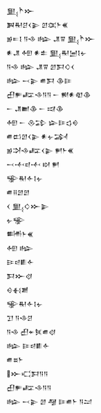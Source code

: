 <div class='block'>
<div class='line'>𒅅𒋻𒁍</div>
<div class='line'>𒀉𒊑𒆪𒌋𒉌 𒇻𒀬𒈨𒌍</div>
<div class='line'>𒂊𒋰𒋙 𒀀𒈾 𒈗 𒂗𒐊 𒅅𒋻𒁍</div>
<div class='line'>𒀭𒂗 𒅇 𒀭𒉺 𒅅𒊑𒅁𒋙𒉡</div>
<div class='line'>𒀀𒈾 𒈗 𒂗𒐊 𒇻𒁕𒄭𒌋</div>
<div class='line'>𒈗 𒁁𒉌 𒌑𒁕 𒆠𒄿</div>
<div class='line'>𒌷𒊓𒊐𒈾𒀀𒀀 𒀸 𒆍𒀭𒊏𒆠</div>
<div class='line'>𒀸 𒂗𒆤𒆠 𒀸 𒀕𒆠</div>
<div class='line'>𒅇 𒀸 𒊮𒁉 𒇽𒄿𒌓𒀪</div>
<div class='line'>𒌑𒆗𒇻𒌋𒉌 𒀭𒉡𒋆</div>
<div class='line'>𒂊𒋫𒈾𒊐𒌋𒉌 𒂍𒈨𒌍</div>
<div class='line'>𒁁𒋾𒁀𒋾 𒊭 𒂍</div>
<div class='line'>𒊌𒊑𒅆𒋙𒉡</div>
<div class='line'>𒌑𒍝𒇻𒇻</div>
<div class='line'>𒌋 𒅅𒄭𒁍𒉌</div>
<div class='line'>𒉡𒊌</div>
<div class='line'>𒌦𒈨𒌍</div>
<div class='line'>𒅇 𒈗</div>
<div class='line'>𒄿𒁀𒀾𒅆</div>
<div class='line'>𒁕𒁍𒋼</div>
<div class='line'>𒄰𒈬𒋢</div>
<div class='line'>𒊌𒊑𒅆𒋙𒉡</div>
<div class='line'>𒋛 𒀀𒈾𒆪</div>
<div class='line'>𒀀𒈾 𒌷𒄬𒍮𒌑𒋼</div>
<div class='line'>𒈗 𒄿𒁀𒀾𒅆</div>
<div class='line'>𒌑𒊺𒈨</div>
<div class='line'>𒁍𒄣𒁕𒀀𒀀</div>
<div class='line'>𒌷𒊓𒊐𒈾𒀀𒀀</div>
<div class='line'>𒈗 𒁁𒉌 𒇻 𒆷 𒄿𒌑𒈨 𒀀𒁺</div>
</div>